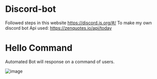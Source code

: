 # Discord-bot
Followed steps in this website https://discord.js.org/#/ To make my own discord bot 
Api used: https://zenquotes.io/api/today

# Hello Command 
Automated Bot will response on a command of users.

![image](https://user-images.githubusercontent.com/99052999/153988094-4ffadc24-bfed-4b85-ab5a-e90cae3e51d1.png)
